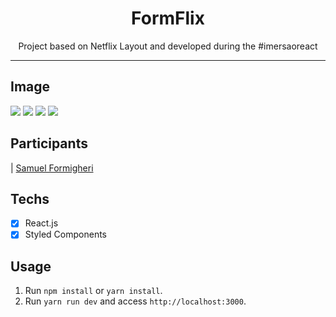 <h1 align="center">
FormFlix
</h1>

<p align="center">Project based on Netflix Layout and developed during the #imersaoreact</p>

<hr>

## Image

<img src ="https://user-images.githubusercontent.com/62508848/89136201-dc422b00-d508-11ea-900f-70cfc910a9e9.png">

<img src ="https://user-images.githubusercontent.com/62508848/89136212-e7955680-d508-11ea-9f5d-1d5b036b6a42.png">

<img src ="https://user-images.githubusercontent.com/62508848/89136222-f11ebe80-d508-11ea-9965-ba381c8e0de8.png">

<img src ="https://user-images.githubusercontent.com/62508848/89136265-2f1be280-d509-11ea-8bd1-e090d7ad97dd.png">

## Participants

| [Samuel Formigheri](https://github.com/SamuelFormigheri)

## Techs

- [x] React.js
- [x] Styled Components

## Usage

1. Run `npm install` or `yarn install`.<br />
2. Run `yarn run dev` and access `http://localhost:3000`.<br />
